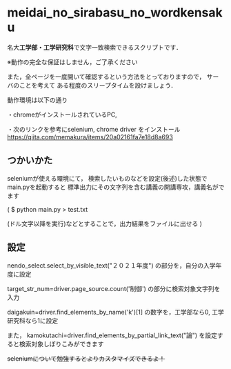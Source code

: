# meidai_no_sirabasu_no_wordkensaku

名大**工学部・工学研究科**で文字一致検索できるスクリプトです．

※動作の完全な保証はしません，ご了承ください

また，全ページを一度開いて確認するという方法をとっておりますので，
サーバのことを考えて
ある程度のスリープタイムを設けましょう．


動作環境は以下の通り

・chromeがインストールされているPC,

・次のリンクを参考にselenium, chrome driver をインストール https://qiita.com/memakura/items/20a02161fa7e18d8a693


## つかいかた

seleniumが使える環境にて，
検索したいものなどを設定(後述)した状態で
main.pyを起動すると
標準出力にその文字列を含む講義の開講専攻，講義名がでます

(    $ python main.py > test.txt 

(ドル文字以降を実行)などとすることで，出力結果をファイルに出せる
)

## 設定
nendo_select.select_by_visible_text("２０２１年度")
の部分を，自分の入学年度に設定

target_str_num=driver.page_source.count('制御')
の部分に検索対象文字列を入力

daigakuin=driver.find_elements_by_name('k')[1] 
の数字を，工学部なら0, 工学研究科なら1に設定

また，  kamokutachi=driver.find_elements_by_partial_link_text("論")
を設定すると検索対象しぼりこみができます

~~seleniumについて勉強するとよりカスタマイズできるよ！~~
